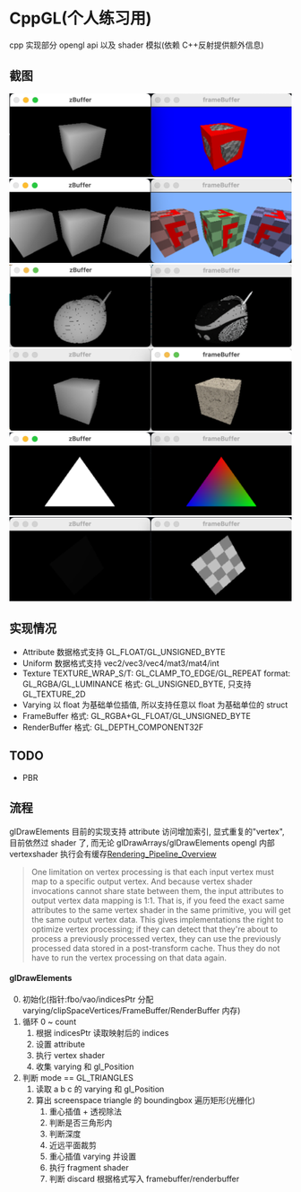 # CppGL(个人练习用)

cpp 实现部分 opengl api 以及 shader 模拟(依赖 C++反射提供额外信息)

## 截图

![](./screenshots/draw-cube-on-cube.png)
![](./screenshots/draw-cubes.png)
![](./screenshots/draw-gltf-bloombox.png)
![](./screenshots/draw-gltf-cube.png)
![](./screenshots/rainbow-triangle.png)
![](./screenshots/textured-triangle.png)

## 实现情况

- Attribute 数据格式支持 GL_FLOAT/GL_UNSIGNED_BYTE
- Uniform 数据格式支持 vec2/vec3/vec4/mat3/mat4/int
- Texture TEXTURE_WRAP_S/T: GL_CLAMP_TO_EDGE/GL_REPEAT format: GL_RGBA/GL_LUMINANCE 格式: GL_UNSIGNED_BYTE, 只支持 GL_TEXTURE_2D
- Varying 以 float 为基础单位插值, 所以支持任意以 float 为基础单位的 struct
- FrameBuffer 格式: GL_RGBA+GL_FLOAT/GL_UNSIGNED_BYTE
- RenderBuffer 格式: GL_DEPTH_COMPONENT32F

## TODO

- PBR

## 流程

glDrawElements 目前的实现支持 attribute 访问增加索引, 显式重复的"vertex", 目前依然过 shader 了, 而无论 glDrawArrays/glDrawElements opengl 内部 vertexshader 执行会有缓存[Rendering_Pipeline_Overview](https://www.khronos.org/opengl/wiki/Rendering_Pipeline_Overview)

> One limitation on vertex processing is that each input vertex must map to a specific output vertex. And because vertex shader invocations cannot share state between them, the input attributes to output vertex data mapping is 1:1. That is, if you feed the exact same attributes to the same vertex shader in the same primitive, you will get the same output vertex data. This gives implementations the right to optimize vertex processing; if they can detect that they're about to process a previously processed vertex, they can use the previously processed data stored in a post-transform cache. Thus they do not have to run the vertex processing on that data again.

#### glDrawElements

0. 初始化(指针:fbo/vao/indicesPtr 分配 varying/clipSpaceVertices/FrameBuffer/RenderBuffer 内存)
1. 循环 0 ~ count
   1. 根据 indicesPtr 读取映射后的 indices
   2. 设置 attribute
   3. 执行 vertex shader
   4. 收集 varying 和 gl_Position
2. 判断 mode == GL_TRIANGLES
   1. 读取 a b c 的 varying 和 gl_Position
   2. 算出 screenspace triangle 的 boundingbox 遍历矩形(光栅化)
      1. 重心插值 + 透视除法
      2. 判断是否三角形内
      3. 判断深度
      4. 近远平面裁剪
      5. 重心插值 varying 并设置
      6. 执行 fragment shader
      7. 判断 discard 根据格式写入 framebuffer/renderbuffer

